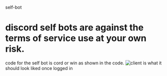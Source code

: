 self-bot
# discord self bots are against the terms of service use at your own risk.
code for the self bot is cord or win as shown in the code.
![client](https://github.com/user-attachments/assets/0b9c9bf0-bf7a-4d7f-9622-fb75aac37d23)
is what it should look liked once logged in
